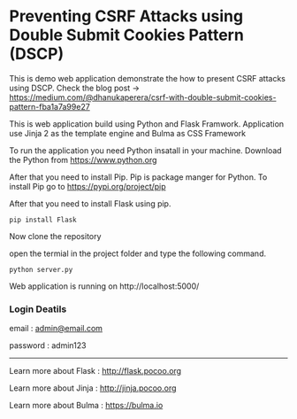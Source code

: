 # Preventing CSRF Attacks using Double Submit Cookies Pattern (DSCP)
This is demo web application demonstrate the how to present CSRF attacks using DSCP. Check the blog post -> https://medium.com/@dhanukaperera/csrf-with-double-submit-cookies-pattern-fba1a7a99e27

This is web application build using Python and Flask Framwork. Application use Jinja 2 as the template engine and Bulma as CSS Framework

To run the application you need Python insatall in your machine. Download the Python from https://www.python.org

After that you need to install Pip. Pip is package manger for Python. To install Pip go to https://pypi.org/project/pip

After that you need to install Flask using pip.

```pip install Flask```

Now clone the repository

open the termial in the project folder and type the following command.

```python server.py ```

Web application is running on http://localhost:5000/

### Login Deatils

email : admin@email.com

password : admin123

---

Learn more about Flask : http://flask.pocoo.org

Learn more about Jinja : http://jinja.pocoo.org

Learn more about Bulma : https://bulma.io

